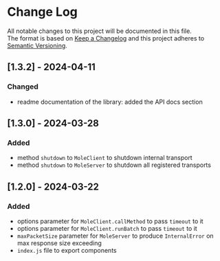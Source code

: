 # Change Log

All notable changes to this project will be documented in this file. \
The format is based on [Keep a Changelog](http://keepachangelog.com/)
and this project adheres to [Semantic Versioning](http://semver.org/).

## [1.3.2] - 2024-04-11

### Changed
- readme documentation of the library: added the API docs section


## [1.3.0] - 2024-03-28

### Added
- method `shutdown` to `MoleClient` to shutdown internal transport
- method `shutdown` to `MoleServer` to shutdown all registered transports


## [1.2.0] - 2024-03-22

### Added
- options parameter for `MoleClient.callMethod` to pass `timeout` to it
- options parameter for `MoleClient.runBatch` to pass `timeout` to it
- `maxPacketSize` parameter for `MoleServer` to produce `InternalError` on max response size exceeding
- `index.js` file to export components
